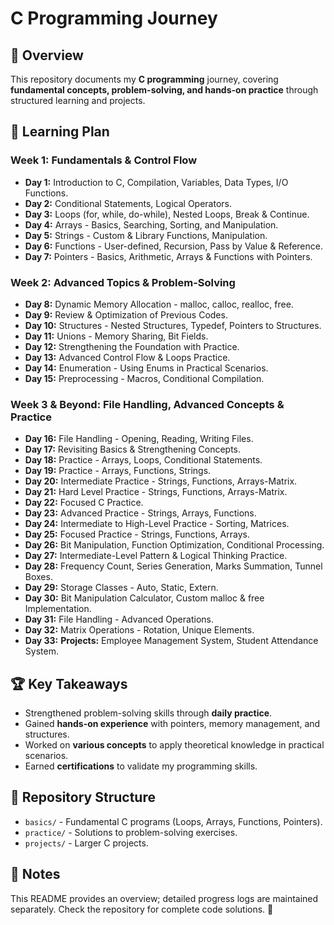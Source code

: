 # C Programming Journey

## 🚀 Overview
This repository documents my **C programming** journey, covering **fundamental concepts, problem-solving, and hands-on practice** through structured learning and projects.

## 📅 Learning Plan
### Week 1: Fundamentals & Control Flow
- **Day 1:** Introduction to C, Compilation, Variables, Data Types, I/O Functions.
- **Day 2:** Conditional Statements, Logical Operators.
- **Day 3:** Loops (for, while, do-while), Nested Loops, Break & Continue.
- **Day 4:** Arrays - Basics, Searching, Sorting, and Manipulation.
- **Day 5:** Strings - Custom & Library Functions, Manipulation.
- **Day 6:** Functions - User-defined, Recursion, Pass by Value & Reference.
- **Day 7:** Pointers - Basics, Arithmetic, Arrays & Functions with Pointers.

### Week 2: Advanced Topics & Problem-Solving
- **Day 8:** Dynamic Memory Allocation - malloc, calloc, realloc, free.
- **Day 9:** Review & Optimization of Previous Codes.
- **Day 10:** Structures - Nested Structures, Typedef, Pointers to Structures.
- **Day 11:** Unions - Memory Sharing, Bit Fields.
- **Day 12:** Strengthening the Foundation with Practice.
- **Day 13:** Advanced Control Flow & Loops Practice.
- **Day 14:** Enumeration - Using Enums in Practical Scenarios.
- **Day 15:** Preprocessing - Macros, Conditional Compilation.

### Week 3 & Beyond: File Handling, Advanced Concepts & Practice
- **Day 16:** File Handling - Opening, Reading, Writing Files.
- **Day 17:** Revisiting Basics & Strengthening Concepts.
- **Day 18:** Practice - Arrays, Loops, Conditional Statements.
- **Day 19:** Practice - Arrays, Functions, Strings.
- **Day 20:** Intermediate Practice - Strings, Functions, Arrays-Matrix.
- **Day 21:** Hard Level Practice - Strings, Functions, Arrays-Matrix.
- **Day 22:** Focused C Practice.
- **Day 23:** Advanced Practice - Strings, Arrays, Functions.
- **Day 24:** Intermediate to High-Level Practice - Sorting, Matrices.
- **Day 25:** Focused Practice - Strings, Functions, Arrays.
- **Day 26:** Bit Manipulation, Function Optimization, Conditional Processing.
- **Day 27:** Intermediate-Level Pattern & Logical Thinking Practice.
- **Day 28:** Frequency Count, Series Generation, Marks Summation, Tunnel Boxes.
- **Day 29:** Storage Classes - Auto, Static, Extern.
- **Day 30:** Bit Manipulation Calculator, Custom malloc & free Implementation.
- **Day 31:** File Handling - Advanced Operations.
- **Day 32:** Matrix Operations - Rotation, Unique Elements.
- **Day 33:** **Projects:** Employee Management System, Student Attendance System.

## 🏆 Key Takeaways
- Strengthened problem-solving skills through **daily practice**.
- Gained **hands-on experience** with pointers, memory management, and structures.
- Worked on **various concepts** to apply theoretical knowledge in practical scenarios.
- Earned **certifications** to validate my programming skills.

## 📂 Repository Structure
- `basics/` - Fundamental C programs (Loops, Arrays, Functions, Pointers).
- `practice/` - Solutions to problem-solving exercises.
- `projects/` - Larger C projects.

## 📜 Notes
This README provides an overview; detailed progress logs are maintained separately. Check the repository for complete code solutions. 🚀

